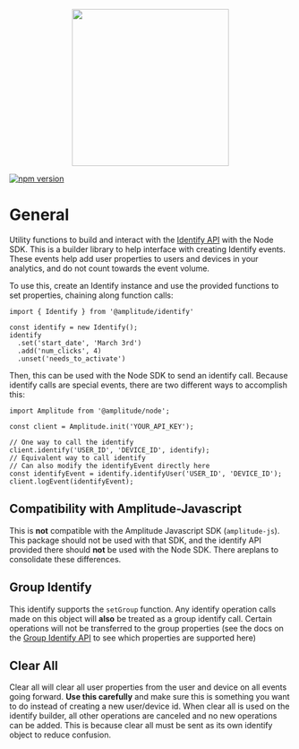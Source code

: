 <p align="center">
  <a href="https://amplitude.com" target="_blank" align="center">
    <img src="https://static.amplitude.com/lightning/46c85bfd91905de8047f1ee65c7c93d6fa9ee6ea/static/media/amplitude-logo-with-text.4fb9e463.svg" width="280">
  </a>
  <br />
</p>

[![npm version](https://badge.fury.io/js/%40amplitude%2Fidentity.svg)](https://badge.fury.io/js/%40amplitude%2Fidentify)

# General

Utility functions to build and interact with the [Identify API](https://developers.amplitude.com/docs/identify-api) with the Node SDK.
This is a builder library to help interface with creating Identify events.
These events help add user properties to users and devices in your analytics, and do not count towards the event volume.

To use this, create an Identify instance and use the provided functions to set properties, chaining along function calls:

```
import { Identify } from '@amplitude/identify'

const identify = new Identify();
identify
  .set('start_date', 'March 3rd')
  .add('num_clicks', 4)
  .unset('needs_to_activate')
```

Then, this can be used with the Node SDK to send an identify call. Because identify calls are special events, there
are two different ways to accomplish this:

```
import Amplitude from '@amplitude/node';

const client = Amplitude.init('YOUR_API_KEY');

// One way to call the identify
client.identify('USER_ID', 'DEVICE_ID', identify);
// Equivalent way to call identify
// Can also modify the identifyEvent directly here
const identifyEvent = identify.identifyUser('USER_ID', 'DEVICE_ID');
client.logEvent(identifyEvent);
```
## Compatibility with Amplitude-Javascript

This is **not** compatible with the Amplitude Javascript SDK (`amplitude-js`).
This package should not be used with that SDK, and the identify API provided there should **not** be used with the Node SDK.
There areplans to consolidate these differences.
## Group Identify

This identify supports the `setGroup` function. Any identify operation calls made on this object will **also** be treated
as a group identify call. Certain operations will not be transferred to the group properties (see the docs on the [Group Identify API](https://developers.amplitude.com/docs/group-identify-api) to see which properties are supported here)

## Clear All

Clear all will clear all user properties from the user and device on all events going forward.
**Use this carefully** and make sure this is something you want to do instead of creating a new user/device id.
When clear all is used on the identify builder, all other operations are canceled and no new operations can be added.
This is because clear all must be sent as its own identify object to reduce confusion.
